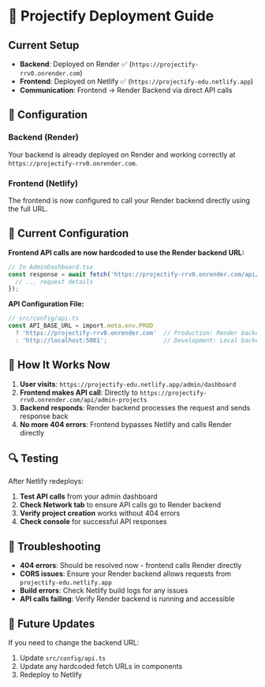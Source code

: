 # 🚀 Projectify Deployment Guide

## Current Setup
- **Backend**: Deployed on Render ✅ (`https://projectify-rrv0.onrender.com`)
- **Frontend**: Deployed on Netlify ✅ (`https://projectify-edu.netlify.app`)
- **Communication**: Frontend → Render Backend via direct API calls

## 🔧 Configuration

### Backend (Render)
Your backend is already deployed on Render and working correctly at `https://projectify-rrv0.onrender.com`.

### Frontend (Netlify)
The frontend is now configured to call your Render backend directly using the full URL.

## 📝 Current Configuration

**Frontend API calls are now hardcoded to use the Render backend URL:**

```typescript
// In AdminDashboard.tsx
const response = await fetch('https://projectify-rrv0.onrender.com/api/admin-projects', {
  // ... request details
});
```

**API Configuration File:**
```typescript
// src/config/api.ts
const API_BASE_URL = import.meta.env.PROD 
  ? 'https://projectify-rrv0.onrender.com'  // Production: Render backend
  : 'http://localhost:5001';                // Development: Local backend
```

## 🚀 How It Works Now

1. **User visits**: `https://projectify-edu.netlify.app/admin/dashboard`
2. **Frontend makes API call**: Directly to `https://projectify-rrv0.onrender.com/api/admin-projects`
3. **Backend responds**: Render backend processes the request and sends response back
4. **No more 404 errors**: Frontend bypasses Netlify and calls Render directly

## 🔍 Testing

After Netlify redeploys:
1. **Test API calls** from your admin dashboard
2. **Check Network tab** to ensure API calls go to Render backend
3. **Verify project creation** works without 404 errors
4. **Check console** for successful API responses

## 🐛 Troubleshooting

- **404 errors**: Should be resolved now - frontend calls Render directly
- **CORS issues**: Ensure your Render backend allows requests from `projectify-edu.netlify.app`
- **Build errors**: Check Netlify build logs for any issues
- **API calls failing**: Verify Render backend is running and accessible

## 🔄 Future Updates

If you need to change the backend URL:
1. Update `src/config/api.ts`
2. Update any hardcoded fetch URLs in components
3. Redeploy to Netlify
